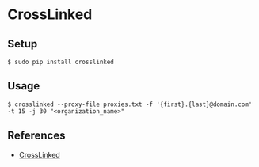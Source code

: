 # CrossLinked

## Setup

`$ sudo pip install crosslinked`

## Usage

`$ crosslinked --proxy-file proxies.txt -f '{first}.{last}@domain.com' -t 15 -j 30 "<organization_name>"`

## References

* [CrossLinked](https://github.com/m8sec/CrossLinked)